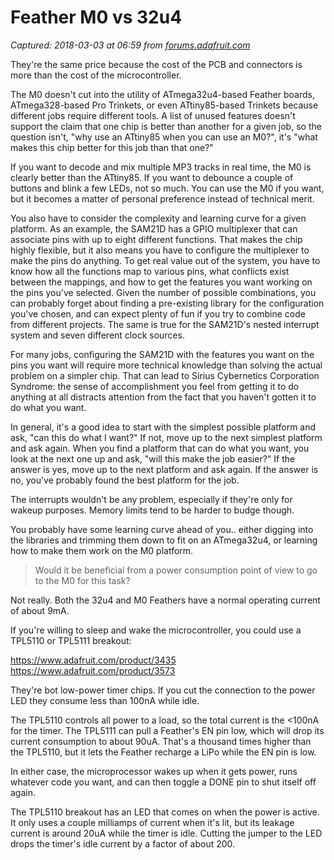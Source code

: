 # Feather M0 vs 32u4

_Captured: 2018-03-03 at 06:59 from [forums.adafruit.com](https://forums.adafruit.com/viewtopic.php?f=24&t=85750&sid=ce7c28de02703e89baec70fd47b1a933)_

They're the same price because the cost of the PCB and connectors is more than the cost of the microcontroller.

The M0 doesn't cut into the utility of ATmega32u4-based Feather boards, ATmega328-based Pro Trinkets, or even ATtiny85-based Trinkets because different jobs require different tools. A list of unused features doesn't support the claim that one chip is better than another for a given job, so the question isn't, "why use an ATtiny85 when you can use an M0?", it's "what makes this chip better for this job than that one?"

If you want to decode and mix multiple MP3 tracks in real time, the M0 is clearly better than the ATtiny85. If you want to debounce a couple of buttons and blink a few LEDs, not so much. You can use the M0 if you want, but it becomes a matter of personal preference instead of technical merit.

You also have to consider the complexity and learning curve for a given platform. As an example, the SAM21D has a GPIO multiplexer that can associate pins with up to eight different functions. That makes the chip highly flexible, but it also means you have to configure the multiplexer to make the pins do anything. To get real value out of the system, you have to know how all the functions map to various pins, what conflicts exist between the mappings, and how to get the features you want working on the pins you've selected. Given the number of possible combinations, you can probably forget about finding a pre-existing library for the configuration you've chosen, and can expect plenty of fun if you try to combine code from different projects. The same is true for the SAM21D's nested interrupt system and seven different clock sources.

For many jobs, configuring the SAM21D with the features you want on the pins you want will require more technical knowledge than solving the actual problem on a simpler chip. That can lead to Sirius Cybernetics Corporation Syndrome: the sense of accomplishment you feel from getting it to do anything at all distracts attention from the fact that you haven't gotten it to do what you want.

In general, it's a good idea to start with the simplest possible platform and ask, "can this do what I want?" If not, move up to the next simplest platform and ask again. When you find a platform that can do what you want, you look at the next one up and ask, "will this make the job easier?" If the answer is yes, move up to the next platform and ask again. If the answer is no, you've probably found the best platform for the job.

The interrupts wouldn't be any problem, especially if they're only for wakeup purposes. Memory limits tend to be harder to budge though.

You probably have some learning curve ahead of you.. either digging into the libraries and trimming them down to fit on an ATmega32u4, or learning how to make them work on the M0 platform.

> Would it be beneficial from a power consumption point of view to go to the M0 for this task?

Not really. Both the 32u4 and M0 Feathers have a normal operating current of about 9mA.

If you're willing to sleep and wake the microcontroller, you could use a TPL5110 or TPL5111 breakout:

<https://www.adafruit.com/product/3435>  
<https://www.adafruit.com/product/3573>

They're bot low-power timer chips. If you cut the connection to the power LED they consume less than 100nA while idle.

The TPL5110 controls all power to a load, so the total current is the <100nA for the timer. The TPL5111 can pull a Feather's EN pin low, which will drop its current consumption to about 90uA. That's a thousand times higher than the TPL5110, but it lets the Feather recharge a LiPo while the EN pin is low.

In either case, the microprocessor wakes up when it gets power, runs whatever code you want, and can then toggle a DONE pin to shut itself off again.

The TPL5110 breakout has an LED that comes on when the power is active. It only uses a couple milliamps of current when it's lit, but its leakage current is around 20uA while the timer is idle. Cutting the jumper to the LED drops the timer's idle current by a factor of about 200.
